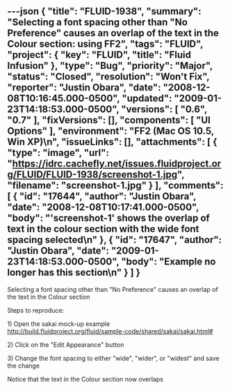 ---json
{
  "title": "FLUID-1938",
  "summary": "Selecting a font spacing other than \"No Preference\" causes an overlap of the text in the Colour section: using FF2",
  "tags": "FLUID",
  "project": {
    "key": "FLUID",
    "title": "Fluid Infusion"
  },
  "type": "Bug",
  "priority": "Major",
  "status": "Closed",
  "resolution": "Won't Fix",
  "reporter": "Justin Obara",
  "date": "2008-12-08T10:16:45.000-0500",
  "updated": "2009-01-23T14:18:53.000-0500",
  "versions": [
    "0.6",
    "0.7"
  ],
  "fixVersions": [],
  "components": [
    "UI Options"
  ],
  "environment": "FF2 (Mac OS 10.5, Win XP)\n",
  "issueLinks": [],
  "attachments": [
    {
      "type": "image",
      "url": "https://idrc.cachefly.net/issues.fluidproject.org/FLUID/FLUID-1938/screenshot-1.jpg",
      "filename": "screenshot-1.jpg"
    }
  ],
  "comments": [
    {
      "id": "17644",
      "author": "Justin Obara",
      "date": "2008-12-08T10:17:41.000-0500",
      "body": "'screenshot-1' shows the overlap of text in the colour section with the wide font spacing selected\n"
    },
    {
      "id": "17647",
      "author": "Justin Obara",
      "date": "2009-01-23T14:18:53.000-0500",
      "body": "Example no longer has this section\n"
    }
  ]
}
---
Selecting a font spacing other than "No Preference" causes an overlap of the text in the Colour section

Steps to reproduce:

1\) Open the sakai mock-up example\
<http://build.fluidproject.org/fluid/sample-code/shared/sakai/sakai.html#>

2\) Click on the "Edit Appearance" button&#x20;

3\) Change the font spacing to either "wide", "wider", or "widest" and save the change

Notice that the text in the Colour section now overlaps

        